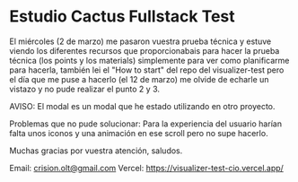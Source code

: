 # Estudio Cactus Fullstack Test

El miércoles (2 de marzo) me pasaron vuestra prueba técnica y estuve viendo los diferentes recursos que proporcionabais para hacer la prueba
técnica (los points y los materials) simplemente para ver como planificarme para hacerla, también lei el "How to start" del repo del
visualizer-test pero el día que me puse a hacerlo (el 12 de marzo) me olvide de echarle un vistazo y no pude realizar el punto 2 y 3.

AVISO:
El modal es un modal que he estado utilizando en otro proyecto.

Problemas que no pude solucionar:
Para la experiencia del usuario harían falta unos iconos y una animación en ese scroll pero no supe hacerlo.

Muchas gracias por vuestra atención, saludos.

Email: crision.olt@gmail.com 
Vercel: https://visualizer-test-cio.vercel.app/
